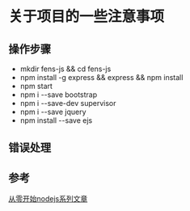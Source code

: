 关于项目的一些注意事项
=====

操作步骤
-----
* mkdir fens-js && cd fens-js
* npm install -g express && express && npm install
* npm start
* npm i --save bootstrap
* npm i --save-dev supervisor
* npm i --save jquery
* npm install --save ejs

错误处理
-----

参考
-----
[从零开始nodejs系列文章](http://blog.fens.me/series-nodejs/)